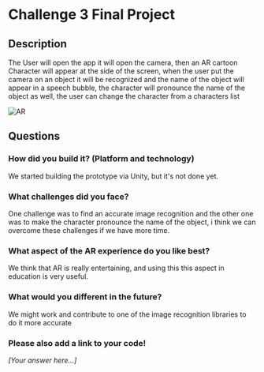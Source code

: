 # Challenge 3 Final Project

## Description

The User will open the app it will open the camera, then an AR cartoon Character will appear at the side of the screen,
when the user put the camera on an object it will be recognized and the name of the object will appear in a speech bubble, the character will 
pronounce the name of the object as well, the user can change the character from a characters list

![AR](AR.jpg)

## Questions

### How did you build it? (Platform and technology)

We started building the prototype via Unity, but it's not done yet.

### What challenges did you face?

One challenge was to find an accurate image recognition and the other one was to make the character pronounce the name of the object, 
i think we can overcome these challenges if we have more time.

### What aspect of the AR experience do you like best? 

We think that AR is really entertaining, and using this this aspect in education is very useful.

### What would you different in the future? 

We might work and contribute to one of the image recognition libraries to do it more accurate 

### Please also add a link to your code!

*[Your answer here...]*
